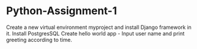 # Python-Assignment-1
Create a new virtual environment myproject and install Django framework in it. Install PostgresSQL  Create hello world app - Input user name and  print greeting according to time. 
